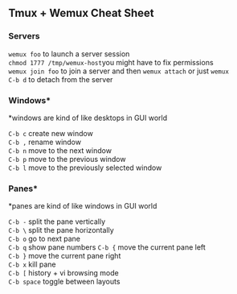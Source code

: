 ## Tmux + Wemux Cheat Sheet

### Servers  
`wemux foo` to launch a server session  
`chmod 1777 /tmp/wemux-host`you might have to fix permissions  
`wemux join foo` to join a server and then `wemux attach` or just `wemux`  
`C-b d` to detach from the server  

### Windows*
*windows are kind of like desktops in GUI world  
  
`C-b c` create new window  
`C-b ,` rename window  
`C-b n` move to the next window  
`C-b p` move to the previous window  
`C-b l` move to the previously selected window  

### Panes*
*panes are kind of like windows in GUI world  
  
`C-b -` split the pane vertically  
`C-b \` split the pane horizontally  
`C-b o` go to next pane  
`C-b q` show pane numbers 
`C-b {` move the current pane left  
`C-b }` move the current pane right  
`C-b x` kill pane  
`C-b [` history + vi browsing mode  
`C-b space` toggle between layouts  
